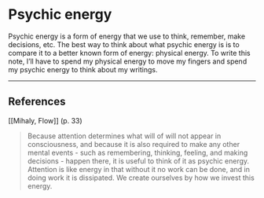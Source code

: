 # Psychic energy
Psychic energy is a form of energy that we use to think, remember, make decisions, etc. The best way to think about what psychic energy is is to compare it to a better known form of energy: physical energy. To write this note, I’ll have to spend my physical energy to move my fingers and spend my psychic energy to think about my writings.

---
## References
[[Mihaly, Flow]] (p. 33)
> Because attention determines what will of will not appear in consciousness, and because it is also required to make any other mental events - such as remembering, thinking, feeling, and making decisions - happen there, it is useful to think of it as psychic energy. Attention is like energy in that without it no work can be done, and in doing work it is dissipated. We create ourselves by how we invest this energy.

<!-- #evergreen #attention #thinking -->

<!-- {BearID:12870508-6102-4713-A33F-03976F11946D-12820-0000106128A9E3AC} -->
